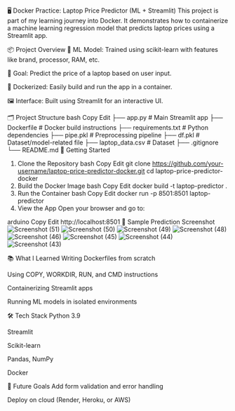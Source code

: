 🖥️ Docker Practice: Laptop Price Predictor (ML + Streamlit)
This project is part of my learning journey into Docker. It demonstrates how to containerize a machine learning regression model that predicts laptop prices using a Streamlit app.

📦 Project Overview
🧠 ML Model: Trained using scikit-learn with features like brand, processor, RAM, etc.

🎯 Goal: Predict the price of a laptop based on user input.

🐳 Dockerized: Easily build and run the app in a container.

🖼️ Interface: Built using Streamlit for an interactive UI.

🗂️ Project Structure
bash
Copy
Edit
├── app.py                  # Main Streamlit app
├── Dockerfile              # Docker build instructions
├── requirements.txt        # Python dependencies
├── pipe.pkl                # Preprocessing pipeline
├── df.pkl                  # Dataset/model-related file
├── laptop_data.csv         # Dataset
├── .gitignore
└── README.md
🚀 Getting Started
1. Clone the Repository
bash
Copy
Edit
git clone https://github.com/your-username/laptop-price-predictor-docker.git
cd laptop-price-predictor-docker
2. Build the Docker Image
bash
Copy
Edit
docker build -t laptop-predictor .
3. Run the Container
bash
Copy
Edit
docker run -p 8501:8501 laptop-predictor
4. View the App
Open your browser and go to:

arduino
Copy
Edit
http://localhost:8501
🧾 Sample Prediction Screenshot
![Screenshot (51)](https://github.com/user-attachments/assets/ee0a10f4-1936-475e-970f-dd3e3a5d0d94)
![Screenshot (50)](https://github.com/user-attachments/assets/b02ed65d-4da9-4eb2-9e70-65edb07557ea)
![Screenshot (49)](https://github.com/user-attachments/assets/08a2752d-1bbb-44da-a1cc-c21fedb44f2e)
![Screenshot (48)](https://github.com/user-attachments/assets/0f978cad-7012-4e6a-ae4c-41081e734971)
![Screenshot (46)](https://github.com/user-attachments/assets/f8833095-6a63-45f9-8a67-7d12fc46f827)
![Screenshot (45)](https://github.com/user-attachments/assets/ffb9df7b-3778-4a19-8dcd-f1804d03abf8)
![Screenshot (44)](https://github.com/user-attachments/assets/39df8a58-2681-490f-ab45-396703800722)
![Screenshot (43)](https://github.com/user-attachments/assets/42057548-1f98-4cae-8b25-0acc15be606e)


📚 What I Learned
Writing Dockerfiles from scratch

Using COPY, WORKDIR, RUN, and CMD instructions

Containerizing Streamlit apps

Running ML models in isolated environments

🛠️ Tech Stack
Python 3.9

Streamlit

Scikit-learn

Pandas, NumPy

Docker

📌 Future Goals
Add form validation and error handling

Deploy on cloud (Render, Heroku, or AWS)
